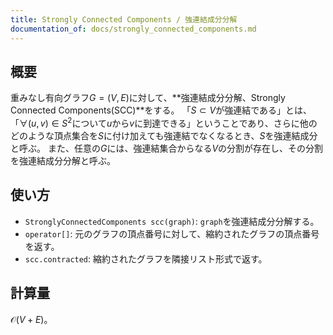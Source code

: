 ```yaml
---
title: Strongly Connected Components / 強連結成分分解
documentation_of: docs/strongly_connected_components.md
---
```


## 概要
重みなし有向グラフ$G=(V,E)$に対して、**強連結成分分解、Strongly Connected Components(SCC)**をする。
「$S \subset{V}$が強連結である」とは、「$\forall (u,v)\in S^2$について$u$から$v$に到達できる」ということであり、さらに他のどのような頂点集合を$S$に付け加えても強連結でなくなるとき、$S$を強連結成分と呼ぶ。
また、任意の$G$には、強連結集合からなる$V$の分割が存在し、その分割を強連結成分分解と呼ぶ。

## 使い方
- `StronglyConnectedComponents scc(graph)`: `graph`を強連結成分分解する。
- `operator[]`: 元のグラフの頂点番号に対して、縮約されたグラフの頂点番号を返す。
- `scc.contracted`: 縮約されたグラフを隣接リスト形式で返す。

## 計算量
$\mathcal{O}(V+E)$。
